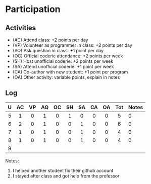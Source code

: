 Participation
=============

## Activities ## 

+ (AC) Attend class: +2 points per day
+ (VP) Volunteer as programmer in class: +2 points per day
+ (AQ) Ask question in class: +1 point per day
+ (OC) Official coderie attendance: +2 points per week
+ (SH) Host unofficial coderie: +2 points per week
+ (SA) Attend unofficial coderie: +1 point per week
+ (CA) Co-author with new student: +1 point per program
+ (OA) Other activity: variable points, explain in notes

## Log ##

| U | AC | VP | AQ | OC | SH | SA | CA | OA | Tot | Notes
|:-:|:--:|:--:|:--:|:--:|:--:|:--:|:--:|:--:|:---:|:--------
| 5 |  1 |  0 |  1 |  0 |  1 |  0 |  0 |  0 |  5  | 0
| 6 |  2 |  0 |  1 |  0 |  0 |  1 |  0 |  0 |  6  | 0
| 7 |  1 |  0 |  1 |  0 |  0 |  1 |  0 |  0 |  4  | 0
| 8 |  1 |  0 |  1 |  0 |  0 |  1 |  0 |  0 |  4  | 0
| 9 | 

Notes:

1. I helped another student fix their github account
2. I stayed after class and got help from the professor
